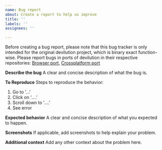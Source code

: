 ```yaml
---
name: Bug report
about: Create a report to help us improve
title: ''
labels: ''
assignees: ''

---
```


Before creating a bug report, please note that this bug tracker is only intended for the original devilution project, which is binary exact function-wise. Please report bugs in ports of devilution in their respective repositories: [Browser port](https://github.com/d07RiV/diabloweb/issues), [Crossplatform port](https://github.com/diasurgical/devilutionX/issues)

**Describe the bug**
A clear and concise description of what the bug is.

**To Reproduce**
Steps to reproduce the behavior:
1. Go to '...'
2. Click on '....'
3. Scroll down to '....'
4. See error

**Expected behavior**
A clear and concise description of what you expected to happen.

**Screenshots**
If applicable, add screenshots to help explain your problem.

**Additional context**
Add any other context about the problem here.
